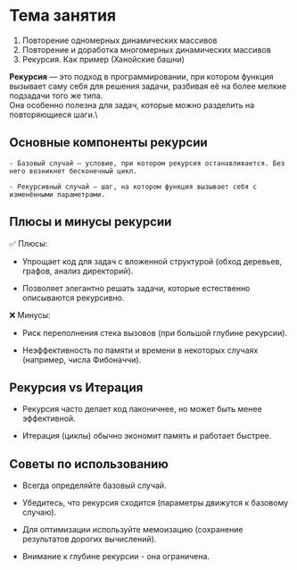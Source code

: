 # Тема занятия
1. Повторение одномерных динамических массивов
2. Повторение и доработка многомерных динамических массивов
3. Рекурсия. Как пример (Ханойские башни)
   
  **Рекурсия** — это подход в программировании, при котором функция вызывает саму себя для решения задачи, разбивая её на более мелкие подзадачи того же типа.\
  Она особенно полезна для задач, которые можно разделить на повторяющиеся шаги.\
   
  ## Основные компоненты рекурсии
    - Базовый случай — условие, при котором рекурсия останавливается. Без него возникнет бесконечный цикл.

    - Рекурсивный случай — шаг, на котором функция вызывает себя с изменёнными параметрами.
   
  ## Плюсы и минусы рекурсии
  
  ✅ Плюсы:

   - Упрощает код для задач с вложенной структурой (обход деревьев, графов, анализ директорий).

   - Позволяет элегантно решать задачи, которые естественно описываются рекурсивно.

  ❌ Минусы:

   - Риск переполнения стека вызовов (при большой глубине рекурсии).

   - Неэффективность по памяти и времени в некоторых случаях (например, числа Фибоначчи).

  ## Рекурсия vs Итерация
    
   - Рекурсия часто делает код лаконичнее, но может быть менее эффективной.

   - Итерация (циклы) обычно экономит память и работает быстрее.
   
  ## Советы по использованию
  
  - Всегда определяйте базовый случай.

  - Убедитесь, что рекурсия сходится (параметры движутся к базовому случаю).

  - Для оптимизации используйте мемоизацию (сохранение результатов дорогих вычислений).

  - Внимание к глубине рекурсии - она ограничена.
   
